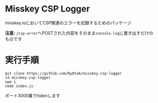 # Misskey CSP Logger
misskey.ioにおいてCSP関連のエラーを記録するためのパッケージ

**注意:** `/csp-error`へPOSTされた内容をそのまま`console.log`に書き出すだけのものです

# 実行手順

```
git clone https://github.com/Ry0taK/misskey-csp-logger
cd misskey-csp-logger
npm i
node index.js
```

ポート3000番でlistenします
